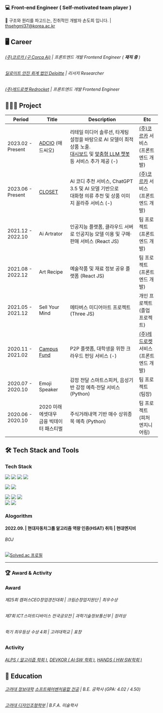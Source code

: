 ### 💻 Front-end Engineer ( Self-motivated team player )
🤔 구조와 원리를 파고드는, 진취적인 개발자 손도희 입니다.     |    thsehgml37@korea.ac.kr 

## 🖥 Career
###### [(주)코르카 (구 Corca Ai)](https://www.adcio.ai/4be0d473-1885-4c80-806f-f41c06dc71fe)       |  프론트엔드 개발 Frontend Engineer ( ***재직 중*** )
###### [딜로이트 안진 회계 법인 Deloitte](https://www2.deloitte.com/kr/ko.html)  |  리서치 Researcher
###### [(주)레드로켓 Redrocket](https://campusfund.net/cs)         |  프론트엔드 개발 Frontend Engineer

## 🧑🏻‍💻 Project
|Period|Title|Description|Etc|
|------|---|---|---|
|2023.02 - Present|[ADCIO](https://www.adcio.ai/) (애드씨오)|리테일 미디어 솔루션, 타게팅 설정을 바탕으로 AI 모델이 최적 상품 노출.<br/>[대시보드](https://www.adcio.ai/b8648cf5-aee2-41d1-b008-816832bbc1c9) 및 [맞춤형 LLM 챗봇](https://www.adcio.ai/8ae6eb1e-2f95-4c2d-8aea-05839d54a966) 등 서비스 추가 제공 (-)| [(주)코르카](https://www.corca.team/290de6d2-1046-434a-b238-58cb6cc395e1) 서비스<br/>(프론트엔드 개발) |
|2023.06 - Present|[CLOSET](https://closet.adcio.ai/)|AI 코디 추천 서비스, ChatGPT 3.5 및 AI 모델 기반으로<br/>대화형 의류 추천 및 상품 이미지 꼴라쥬 서비스  (-)| [(주)코르카](https://www.corca.team/290de6d2-1046-434a-b238-58cb6cc395e1) 서비스<br/>(프론트엔드 개발) |
|2021.12 - 2022.10|Ai Artrator|인공지능 플랫폼, 클라우드 서버로 인공지능 모델 이용 및 구매·판매 서비스 (React JS)| 팀 프로젝트<br/>(프론트엔드 개발) |
|2021.08 - 2022.12|Art Recipe|예술작품 및 재료 정보 공유 플랫폼 (React JS)| 팀 프로젝트<br/>(프론트엔드 개발) |
|2021.05 - 2021.12|Sell Your Mind|메타버스 미디어아트 프로젝트 (Three JS)| 개인 프로젝트<br/>(졸업 프로젝트) |
|2020.11 - 2021.02|[Campus Fund](https://campusfund.net/home)|P2P 플랫폼, 대학생을 위한 크라우드 펀딩 서비스 (-)| [(주)레드로켓](https://campusfund.net/cs) 서비스<br/>(프론트엔드 개발) |
|2020.07 - 2020.10|Emoji Speaker|감정 전달 스마트스피커, 음성기반 감정 예측·전달 서비스(Python)| 팀 프로젝트<br/>(팀장) |
|2020.06 - 2020.10|2020 미래에셋대우<br/>금융 빅데이터 패스티벌|주식거래내역 기반 매수 상위종목 예측 (Python)| 팀 프로젝트<br/>(피처 엔지니어링) |

## 🛠 Tech Stack and Tools
### Tech Stack<br/>
<img src="https://img.shields.io/badge/Next JS-000000?style=flat-square&logo=JavaScript&logoColor=white"/></a>
<img src="https://img.shields.io/badge/React JS-61DAFB?style=flat-square&logo=JavaScript&logoColor=white"/></a>
<img src="https://img.shields.io/badge/TypeScript-3178C6?style=flat-square&logo=TypeScript&logoColor=white"/></a>
<img src="https://img.shields.io/badge/Nest JS-F7DF1E?style=flat-square&logo=JavaScript&logoColor=white"/></a>

<img src="https://img.shields.io/badge/C-A8B9CC?style=flat-square&logo=c%2B%2B&logoColor=white"/></a>
<img src="https://img.shields.io/badge/Python-3776AB?style=flat-square&logo=c%2B%2B&logoColor=white"/></a>

<img src="https://img.shields.io/badge/Redux-764ABC?style=flat-square&logo=JavaScript&logoColor=white"/></a>
<img src="https://img.shields.io/badge/HTML5-E34F26?style=flat-square&logo=HTML5&logoColor=white"/></a>
<img src="https://img.shields.io/badge/CSS3-1572B6?style=flat-square&logo=CSS3&logoColor=white"/><br/>
<img src="https://img.shields.io/badge/MySQL-4479A1?style=flat-square&logo=MySQL&logoColor=white"/></a>
<img src="https://img.shields.io/badge/Amazon AWS-232F3E?style=flat-square&logo=MySQL&logoColor=white"/></a>


### Alogorithm <br/>

#### 2022.09. | 현대자동차그룹 알고리즘 역량 인증(HSAT) 취득  |  현대엔지비
###### BOJ
[![Solved.ac
프로필](http://mazassumnida.wtf/api/v2/generate_badge?boj=helloking1234567890)](https://solved.ac/helloking1234567890)


---
### 🏆 Award & Activity
### Award<br/>
###### 제25회 캠퍼스CEO창업경진대회  | 크림슨창업지원단 |  최우수상
###### 제7회 ICT스마트디바이스 전국공모전  | 과학기술정보통신부 |  장려상
###### 학기 최우등상 수상 4회  | 고려대학교 |  표창
### Activity<br/>
###### [ALPS ( 알고리즘 학회 )](https://info.korea.ac.kr/info/community/circle.do), [DEVKOR ( AI·SW 학회 )](https://devkor.notion.site/DevKor-670168c4662a4582b447cfba6f7206f4), [HANDS ( HW·SW학회 )](https://hands.korea.ac.kr/)


## 📖 Education
###### [고려대 정보대학](https://info.korea.ac.kr/info/index.do#none) [소프트웨어벤처융합 전공](https://info.korea.ac.kr/info/under/sw_intro.do)  |  B.E. 공학사 (GPA: 4.02 / 4.50)
###### [고려대 디자인조형학부](https://and.korea.ac.kr/kuand/index.do)  |  B.F.A. 미술학사 

<!--
**dohui-son/dohui-son** is a ✨ _special_ ✨ repository because its `README.md` (this file) appears on your GitHub profile.

Here are some ideas to get you started:

- 🔭 I’m currently working on ...
- 🌱 I’m currently learning ...
- 👯 I’m looking to collaborate on ...
- 🤔 I’m looking for help with ...
- 💬 Ask me about ...
- 📫 How to reach me: ...
- 😄 Pronouns: ...
- ⚡ Fun fact: ...
-->

